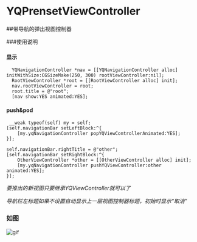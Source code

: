 
YQPrensetViewController
=======================

##带导航的弹出视图控制器

###使用说明

#### 显示

      YQNavigationController *nav = [[YQNavigationController alloc] initWithSize:CGSizeMake(250, 300) rootViewController:nil];
      RootViewController *root = [[RootViewController alloc] init];
      nav.rootViewController = root;
      root.title = @"root";
      [nav show:YES animated:YES];
      
#### push&pod

     __weak typeof(self) my = self;
    [self.navigationBar setLeftBlock:^{
        [my.yqNavigationController popYQViewControllerAnimated:YES];
    }];
    
    self.navigationBar.rightTitle = @"other";
    [self.navigationBar setRightBlock:^{
        OtherViewController *other = [[OtherViewController alloc] init];
        [my.yqNavigationController pushYQViewController:other animated:YES];
    }];
    
    
  *要推出的新视图只要继承YQViewController就可以了*
  
  *导航栏左标题如果不设置自动显示上一层视图控制器标题，初始时显示“取消”*
  
### 如图
![gif](https://github.com/yuyedaidao/YQPrensetViewController/blob/master/present.gif)
